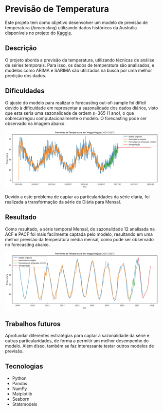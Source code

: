 # Previsão de Temperatura

Este projeto tem como objetivo desenvolver um modelo de previsão de temperatura (_forecasting_) utilizando dados históricos da Austrália disponíveis no projeto do [Kaggle](https://www.kaggle.com/datasets/jsphyg/weather-dataset-rattle-package).

## Descrição

O projeto aborda a previsão da temperatura, utilizando técnicas de análise de séries temporais. Para isso, os dados de temperatura são analisados, e modelos como ARIMA e SARIMA são utilizados na busca por uma melhor predição dos dados.

## Dificuldades

O ajuste do modelo para realizar o forecasting out-of-sample foi difícil devido à dificuldade em representar a sazonalidade dos dados diários, visto que esta seria uma sazonalidade de ordem s=365 (1 ano), o que sobrecarregou computacionalmente o modelo. O forecasting pode ser observado na imagem abaixo.

![Forecasting Diário](https://github.com/mstagomori/time_series/blob/e968e8008b984a6e021cd7e7aa4c916a455b076e/australia/previsao_daria.png)

Devido a este problema de captar as particularidades da série diária, foi realizada a transformação da série de Diária para Mensal.

## Resultado

Como resultado, a série temporal Mensal, de sazonalidade 12 analisada na ACF e PACF foi mais facilmente captada pelo modelo, resultando em uma melhor previsão da temperatura média mensal, como pode ser observado no forecasting abaixo.

![Forecasting Mensal](https://github.com/mstagomori/time_series/blob/e968e8008b984a6e021cd7e7aa4c916a455b076e/australia/previsao.png)

## Trabalhos futuros

Aprofundar diferentes estratégias para captar a sazonalidade da série e outras particularidades, de forma a permitir um melhor desempenho do modelo. Além disso, também se faz interessante testar outros modelos de previsão.

## Tecnologias

* Python
* Pandas
* NumPy
* Matplotlib
* Seaborn
* Statsmodels
